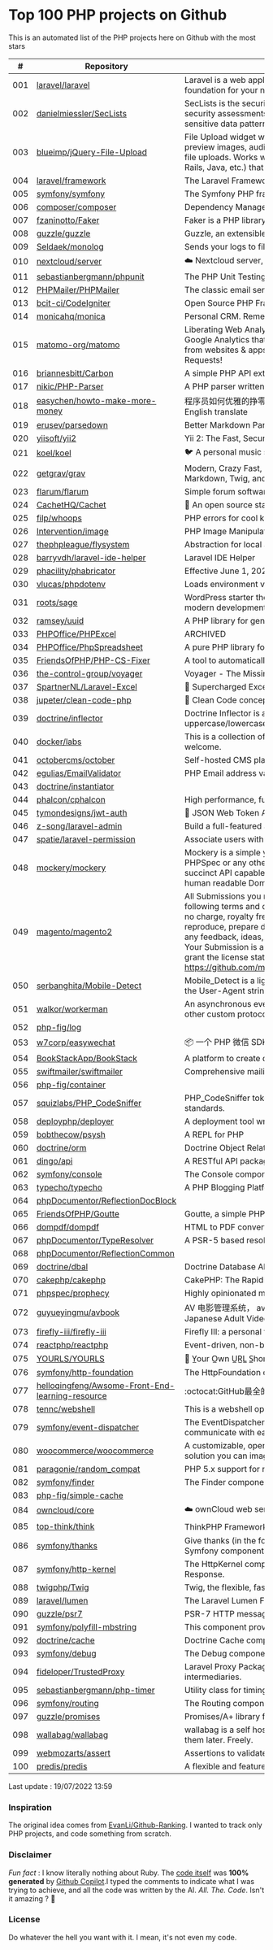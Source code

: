 # Top 100 PHP projects on Github

This is an automated list of the PHP projects here on Github with the most stars

| # | Repository | Description | Stars | Forks |
|---|------------|-------------|-------|-------|
| 001 | [laravel/laravel](https://github.com/laravel/laravel) | Laravel is a web application framework with expressive, elegant syntax. We’ve already laid the foundation for your next big idea — freeing you to create without sweating the small things. | 70337 | 22783 |
| 002 | [danielmiessler/SecLists](https://github.com/danielmiessler/SecLists) | SecLists is the security tester's companion. It's a collection of multiple types of lists used during security assessments, collected in one place. List types include usernames, passwords, URLs, sensitive data patterns, fuzzing payloads, web shells, and many more. | 40221 | 20445 |
| 003 | [blueimp/jQuery-File-Upload](https://github.com/blueimp/jQuery-File-Upload) | File Upload widget with multiple file selection, drag&drop support, progress bar, validation and preview images, audio and video for jQuery. Supports cross-domain, chunked and resumable file uploads. Works with any server-side platform (Google App Engine, PHP, Python, Ruby on Rails, Java, etc.) that supports standard HTML form file uploads. | 31070 | 8193 |
| 004 | [laravel/framework](https://github.com/laravel/framework) | The Laravel Framework. | 27419 | 9363 |
| 005 | [symfony/symfony](https://github.com/symfony/symfony) | The Symfony PHP framework | 27095 | 8760 |
| 006 | [composer/composer](https://github.com/composer/composer) | Dependency Manager for PHP | 26724 | 6387 |
| 007 | [fzaninotto/Faker](https://github.com/fzaninotto/Faker) | Faker is a PHP library that generates fake data for you | 26518 | 3406 |
| 008 | [guzzle/guzzle](https://github.com/guzzle/guzzle) | Guzzle, an extensible PHP HTTP client | 21965 | 2312 |
| 009 | [Seldaek/monolog](https://github.com/Seldaek/monolog) | Sends your logs to files, sockets, inboxes, databases and various web services | 19791 | 1826 |
| 010 | [nextcloud/server](https://github.com/nextcloud/server) | ☁️ Nextcloud server, a safe home for all your data | 19576 | 3130 |
| 011 | [sebastianbergmann/phpunit](https://github.com/sebastianbergmann/phpunit) | The PHP Unit Testing framework. | 18544 | 2112 |
| 012 | [PHPMailer/PHPMailer](https://github.com/PHPMailer/PHPMailer) | The classic email sending library for PHP | 18440 | 9310 |
| 013 | [bcit-ci/CodeIgniter](https://github.com/bcit-ci/CodeIgniter) | Open Source PHP Framework (originally from EllisLab) | 18183 | 7750 |
| 014 | [monicahq/monica](https://github.com/monicahq/monica) | Personal CRM. Remember everything about your friends, family and business relationships. | 16840 | 1709 |
| 015 | [matomo-org/matomo](https://github.com/matomo-org/matomo) | Liberating Web Analytics. Star us on Github? +1. Matomo is the leading open alternative to Google Analytics that gives you full control over your data. Matomo lets you easily collect data from websites & apps and visualise this data and extract insights. Privacy is built-in. We love Pull Requests!  | 16562 | 2330 |
| 016 | [briannesbitt/Carbon](https://github.com/briannesbitt/Carbon) | A simple PHP API extension for DateTime. | 15819 | 1220 |
| 017 | [nikic/PHP-Parser](https://github.com/nikic/PHP-Parser) | A PHP parser written in PHP | 15521 | 884 |
| 018 | [easychen/howto-make-more-money](https://github.com/easychen/howto-make-more-money) | 程序员如何优雅的挣零花钱，2.0版，升级为小书了。Most of this not work outside China , so no English translate | 15434 | 1638 |
| 019 | [erusev/parsedown](https://github.com/erusev/parsedown) | Better Markdown Parser in PHP | 14191 | 1084 |
| 020 | [yiisoft/yii2](https://github.com/yiisoft/yii2) | Yii 2: The Fast, Secure and Professional PHP Framework | 13960 | 7008 |
| 021 | [koel/koel](https://github.com/koel/koel) | 🐦 A personal music streaming server that works. | 13787 | 1754 |
| 022 | [getgrav/grav](https://github.com/getgrav/grav) | Modern, Crazy Fast, Ridiculously Easy and Amazingly Powerful Flat-File CMS powered by PHP, Markdown, Twig, and Symfony | 13346 | 1355 |
| 023 | [flarum/flarum](https://github.com/flarum/flarum) | Simple forum software for building great communities. | 12997 | 1409 |
| 024 | [CachetHQ/Cachet](https://github.com/CachetHQ/Cachet) | 📛 An open source status page system for everyone. | 12802 | 1541 |
| 025 | [filp/whoops](https://github.com/filp/whoops) | PHP errors for cool kids  | 12782 | 594 |
| 026 | [Intervention/image](https://github.com/Intervention/image) | PHP Image Manipulation | 12689 | 1416 |
| 027 | [thephpleague/flysystem](https://github.com/thephpleague/flysystem) | Abstraction for local and remote filesystems | 12528 | 747 |
| 028 | [barryvdh/laravel-ide-helper](https://github.com/barryvdh/laravel-ide-helper) | Laravel IDE Helper | 12421 | 1080 |
| 029 | [phacility/phabricator](https://github.com/phacility/phabricator) | Effective June 1, 2021: Phabricator is no longer actively maintained. | 12263 | 1654 |
| 030 | [vlucas/phpdotenv](https://github.com/vlucas/phpdotenv) | Loads environment variables from `.env` to `getenv()`, `$_ENV` and `$_SERVER` automagically. | 12026 | 586 |
| 031 | [roots/sage](https://github.com/roots/sage) | WordPress starter theme with Laravel Blade components and templates, Tailwind CSS, and a modern development workflow | 11829 | 2998 |
| 032 | [ramsey/uuid](https://github.com/ramsey/uuid) | A PHP library for generating universally unique identifiers (UUIDs). | 11701 | 468 |
| 033 | [PHPOffice/PHPExcel](https://github.com/PHPOffice/PHPExcel) | ARCHIVED | 11478 | 4182 |
| 034 | [PHPOffice/PhpSpreadsheet](https://github.com/PHPOffice/PhpSpreadsheet) | A pure PHP library for reading and writing spreadsheet files | 11322 | 2714 |
| 035 | [FriendsOfPHP/PHP-CS-Fixer](https://github.com/FriendsOfPHP/PHP-CS-Fixer) | A tool to automatically fix PHP Coding Standards issues | 11238 | 1422 |
| 036 | [the-control-group/voyager](https://github.com/the-control-group/voyager) | Voyager - The Missing Laravel Admin | 11053 | 2601 |
| 037 | [SpartnerNL/Laravel-Excel](https://github.com/SpartnerNL/Laravel-Excel) | 🚀 Supercharged Excel exports and imports in Laravel | 10926 | 1716 |
| 038 | [jupeter/clean-code-php](https://github.com/jupeter/clean-code-php) | :bathtub: Clean Code concepts adapted for PHP | 10923 | 2695 |
| 039 | [doctrine/inflector](https://github.com/doctrine/inflector) | Doctrine Inflector is a small library that can perform string manipulations with regard to uppercase/lowercase and singular/plural forms of words. | 10833 | 117 |
| 040 | [docker/labs](https://github.com/docker/labs) | This is a collection of tutorials for learning how to use Docker with various tools. Contributions welcome. | 10826 | 5308 |
| 041 | [octobercms/october](https://github.com/octobercms/october) | Self-hosted CMS platform based on the Laravel PHP Framework. | 10780 | 2272 |
| 042 | [egulias/EmailValidator](https://github.com/egulias/EmailValidator) | PHP Email address validator | 10729 | 164 |
| 043 | [doctrine/instantiator](https://github.com/doctrine/instantiator) |  | 10615 | 60 |
| 044 | [phalcon/cphalcon](https://github.com/phalcon/cphalcon) | High performance, full-stack PHP framework delivered as a C extension. | 10596 | 1921 |
| 045 | [tymondesigns/jwt-auth](https://github.com/tymondesigns/jwt-auth) | 🔐 JSON Web Token Authentication for Laravel & Lumen | 10572 | 1511 |
| 046 | [z-song/laravel-admin](https://github.com/z-song/laravel-admin) | Build a full-featured administrative interface in ten minutes | 10527 | 2695 |
| 047 | [spatie/laravel-permission](https://github.com/spatie/laravel-permission) | Associate users with roles and permissions | 10544 | 1591 |
| 048 | [mockery/mockery](https://github.com/mockery/mockery) | Mockery is a simple yet flexible PHP mock object framework for use in unit testing with PHPUnit, PHPSpec or any other testing framework. Its core goal is to offer a test double framework with a succinct API capable of clearly defining all possible object operations and interactions using a human readable Domain Specific Language (DSL). | 10214 | 445 |
| 049 | [magento/magento2](https://github.com/magento/magento2) | All Submissions you make to Magento Inc. ("Magento") through GitHub are subject to the following terms and conditions: (1) You grant Magento a perpetual, worldwide, non-exclusive, no charge, royalty free, irrevocable license under your applicable copyrights and patents to reproduce, prepare derivative works of, display, publically perform, sublicense and distribute any feedback, ideas, code, or other information (“Submission") you submit through GitHub. (2) Your Submission is an original work of authorship and you are the owner or are legally entitled to grant the license stated above. (3) You agree to the Contributor License Agreement found here:  https://github.com/magento/magento2/blob/master/CONTRIBUTOR_LICENSE_AGREEMENT.html | 10141 | 8943 |
| 050 | [serbanghita/Mobile-Detect](https://github.com/serbanghita/Mobile-Detect) | Mobile_Detect is a lightweight PHP class for detecting mobile devices (including tablets). It uses the User-Agent string combined with specific HTTP headers to detect the mobile environment. | 10037 | 2677 |
| 051 | [walkor/workerman](https://github.com/walkor/workerman) | An asynchronous event driven PHP socket framework. Supports HTTP, Websocket, SSL and other custom protocols. PHP>=5.4. | 9954 | 2212 |
| 052 | [php-fig/log](https://github.com/php-fig/log) |  | 9951 | 165 |
| 053 | [w7corp/easywechat](https://github.com/w7corp/easywechat) | 📦 一个 PHP 微信 SDK | 9868 | 2402 |
| 054 | [BookStackApp/BookStack](https://github.com/BookStackApp/BookStack) | A platform to create documentation/wiki content built with PHP & Laravel | 9682 | 1325 |
| 055 | [swiftmailer/swiftmailer](https://github.com/swiftmailer/swiftmailer) | Comprehensive mailing tools for PHP | 9549 | 826 |
| 056 | [php-fig/container](https://github.com/php-fig/container) |  | 9520 | 42 |
| 057 | [squizlabs/PHP_CodeSniffer](https://github.com/squizlabs/PHP_CodeSniffer) | PHP_CodeSniffer tokenizes PHP files and detects violations of a defined set of coding standards. | 9538 | 1452 |
| 058 | [deployphp/deployer](https://github.com/deployphp/deployer) | A deployment tool written in PHP with support for popular frameworks out of the box | 9312 | 1394 |
| 059 | [bobthecow/psysh](https://github.com/bobthecow/psysh) | A REPL for PHP | 9315 | 287 |
| 060 | [doctrine/orm](https://github.com/doctrine/orm) | Doctrine Object Relational Mapper (ORM) | 9289 | 2417 |
| 061 | [dingo/api](https://github.com/dingo/api) | A RESTful API package for the Laravel and Lumen frameworks. | 9269 | 1275 |
| 062 | [symfony/console](https://github.com/symfony/console) | The Console component eases the creation of beautiful and testable command line interfaces. | 9205 | 245 |
| 063 | [typecho/typecho](https://github.com/typecho/typecho) | A PHP Blogging Platform. Simple and Powerful. | 9192 | 1813 |
| 064 | [phpDocumentor/ReflectionDocBlock](https://github.com/phpDocumentor/ReflectionDocBlock) |  | 9081 | 101 |
| 065 | [FriendsOfPHP/Goutte](https://github.com/FriendsOfPHP/Goutte) | Goutte, a simple PHP Web Scraper | 8990 | 1016 |
| 066 | [dompdf/dompdf](https://github.com/dompdf/dompdf) | HTML to PDF converter for PHP | 8978 | 1661 |
| 067 | [phpDocumentor/TypeResolver](https://github.com/phpDocumentor/TypeResolver) | A PSR-5 based resolver of Class names, Types and Structural Element Names | 8880 | 41 |
| 068 | [phpDocumentor/ReflectionCommon](https://github.com/phpDocumentor/ReflectionCommon) |  | 8786 | 20 |
| 069 | [doctrine/dbal](https://github.com/doctrine/dbal) | Doctrine Database Abstraction Layer | 8734 | 1202 |
| 070 | [cakephp/cakephp](https://github.com/cakephp/cakephp) | CakePHP: The Rapid Development Framework for PHP - Official Repository | 8525 | 3466 |
| 071 | [phpspec/prophecy](https://github.com/phpspec/prophecy) | Highly opinionated mocking framework for PHP 5.3+ | 8457 | 230 |
| 072 | [guyueyingmu/avbook](https://github.com/guyueyingmu/avbook) | AV 电影管理系统， avmoo , javbus , javlibrary 爬虫，线上 AV 影片图书馆，AV 磁力链接数据库，Japanese Adult Video Library,Adult Video Magnet Links - Japanese Adult Video Database | 8445 | 1971 |
| 073 | [firefly-iii/firefly-iii](https://github.com/firefly-iii/firefly-iii) | Firefly III: a personal finances manager | 8475 | 898 |
| 074 | [reactphp/reactphp](https://github.com/reactphp/reactphp) | Event-driven, non-blocking I/O with PHP. | 8378 | 748 |
| 075 | [YOURLS/YOURLS](https://github.com/YOURLS/YOURLS) | 🔗 Y̲our O̲wn U̲R̲L̲ S̲hortener - the 𝑑𝑒 𝑓𝑎𝑐𝑡𝑜 standard self hosted URL shortener in PHP | 8255 | 1734 |
| 076 | [symfony/http-foundation](https://github.com/symfony/http-foundation) | The HttpFoundation component defines an object-oriented layer for the HTTP specification. | 8222 | 282 |
| 077 | [helloqingfeng/Awsome-Front-End-learning-resource](https://github.com/helloqingfeng/Awsome-Front-End-learning-resource) | :octocat:GitHub最全的前端资源汇总仓库（包括前端学习、开发资源、求职面试等） | 8254 | 1819 |
| 078 | [tennc/webshell](https://github.com/tennc/webshell) | This is a webshell open source project | 8180 | 5316 |
| 079 | [symfony/event-dispatcher](https://github.com/symfony/event-dispatcher) | The EventDispatcher component provides tools that allow your application components to communicate with each other by dispatching events and listening to them. | 8102 | 68 |
| 080 | [woocommerce/woocommerce](https://github.com/woocommerce/woocommerce) | A customizable, open-source eCommerce platform built on WordPress. Build any commerce solution you can imagine. | 8054 | 10297 |
| 081 | [paragonie/random_compat](https://github.com/paragonie/random_compat) | PHP 5.x support for random_bytes() and random_int() | 8002 | 119 |
| 082 | [symfony/finder](https://github.com/symfony/finder) | The Finder component finds files and directories via an intuitive fluent interface. | 8005 | 55 |
| 083 | [php-fig/simple-cache](https://github.com/php-fig/simple-cache) |  | 7901 | 47 |
| 084 | [owncloud/core](https://github.com/owncloud/core) | :cloud: ownCloud web server core (Files, DAV, etc.) | 7786 | 2065 |
| 085 | [top-think/think](https://github.com/top-think/think) | ThinkPHP Framework ——十年匠心的高性能PHP框架 | 7705 | 1657 |
| 086 | [symfony/thanks](https://github.com/symfony/thanks) | Give thanks (in the form of a GitHub ★) to your fellow PHP package maintainers (not limited to Symfony components)! | 7698 | 41 |
| 087 | [symfony/http-kernel](https://github.com/symfony/http-kernel) | The HttpKernel component provides a structured process for converting a Request into a Response. | 7697 | 87 |
| 088 | [twigphp/Twig](https://github.com/twigphp/Twig) | Twig, the flexible, fast, and secure template language for PHP | 7562 | 1172 |
| 089 | [laravel/lumen](https://github.com/laravel/lumen) | The Laravel Lumen Framework. | 7549 | 998 |
| 090 | [guzzle/psr7](https://github.com/guzzle/psr7) | PSR-7 HTTP message library | 7507 | 262 |
| 091 | [symfony/polyfill-mbstring](https://github.com/symfony/polyfill-mbstring) | This component provides a partial, native PHP implementation for the Mbstring extension. | 7471 | 36 |
| 092 | [doctrine/cache](https://github.com/doctrine/cache) | Doctrine Cache component | 7465 | 214 |
| 093 | [symfony/debug](https://github.com/symfony/debug) | The Debug component provides tools to ease debugging PHP code. | 7315 | 54 |
| 094 | [fideloper/TrustedProxy](https://github.com/fideloper/TrustedProxy) | Laravel Proxy Package for handling sessions when behind load balancers or other intermediaries. | 7272 | 108 |
| 095 | [sebastianbergmann/php-timer](https://github.com/sebastianbergmann/php-timer) | Utility class for timing | 7248 | 59 |
| 096 | [symfony/routing](https://github.com/symfony/routing) | The Routing component maps an HTTP request to a set of configuration variables. | 7209 | 93 |
| 097 | [guzzle/promises](https://github.com/guzzle/promises) | Promises/A+ library for PHP with synchronous support | 7192 | 108 |
| 098 | [wallabag/wallabag](https://github.com/wallabag/wallabag) | wallabag is a self hostable application for saving web pages: Save and classify articles. Read them later. Freely. | 7156 | 675 |
| 099 | [webmozarts/assert](https://github.com/webmozarts/assert) | Assertions to validate method input/output with nice error messages. | 7121 | 128 |
| 100 | [predis/predis](https://github.com/predis/predis) | A flexible and feature-complete Redis client for PHP. | 7116 | 942 |


Last update : 19/07/2022 13:59



### Inspiration

The original idea comes from [EvanLi/Github-Ranking](https://github.com/EvanLi/Github-Ranking). I wanted to track only PHP projects, and code something from scratch.

### Disclaimer

*Fun fact* : I know literally nothing about Ruby. The [code itself](https://github.com/ozh/top_100_PHP_projects/blob/master/parse.rb) was **100% generated** by [Github Copilot](https://copilot.github.com/).I typed the comments to indicate what I was trying to achieve, and all the code was written by the AI. *All. The. Code*. Isn't it amazing ? 🤩

### License

Do whatever the hell you want with it. I mean, it's not even my code.

